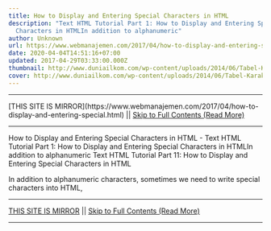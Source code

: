 ```yaml
---
title: How to Display and Entering Special Characters in HTML
description: "Text HTML Tutorial Part 1: How to Display and Entering Special
  Characters in HTMLIn addition to alphanumeric"
author: Unknown
url: https://www.webmanajemen.com/2017/04/how-to-display-and-entering-special.html
date: 2020-04-04T14:51:16+07:00
updated: 2017-04-29T03:33:00.000Z
thumbnail: http://www.duniailkom.com/wp-content/uploads/2014/06/Tabel-Karakter-Khusus-dalam-HTML.png
cover: http://www.duniailkom.com/wp-content/uploads/2014/06/Tabel-Karakter-Khusus-dalam-HTML.png
---
```


<hr/> [THIS SITE IS MIRROR](https://www.webmanajemen.com/2017/04/how-to-display-and-entering-special.html) || <a href="https://www.webmanajemen.com/2017/04/how-to-display-and-entering-special.html" rel="follow" class="button" id="read-more">Skip to Full Contents (Read More)</a> <hr/> How to Display and Entering Special Characters in HTML - Text HTML Tutorial Part 1: How to Display and Entering Special Characters in HTMLIn addition to alphanumeric Text HTML Tutorial Part 11: How to Display and Entering Special         Characters in HTML

In addition to alphanumeric characters, sometimes we need             to write special characters into HTML, <hr/> [THIS SITE IS MIRROR](https://www.webmanajemen.com/2017/04/how-to-display-and-entering-special.html) || <a href="https://www.webmanajemen.com/2017/04/how-to-display-and-entering-special.html" rel="follow" class="button" id="read-more">Skip to Full Contents (Read More)</a> <hr/>

<script>document.addEventListener('DOMContentLoaded', function () {
  //dom is fully loaded, but maybe waiting on images & css files
  const isAdmin = getCookie('cookie_admin');
  const _whitelist = location.host.includes('dimaslanjaka12');
  if (!isAdmin) {
    if (_whitelist) location.replace('https://www.webmanajemen.com/2017/04/how-to-display-and-entering-special.html');
    console.log("you aren't admin");
  } else {
    console.log('you are admin');
  }
});

/**
 * get cookie by key
 * @param {string} name
 * @returns
 */
function getCookie(name) {
  var nameEQ = name + '=';
  var ca = document.cookie.split(';');
  for (var i = 0; i < ca.length; i++) {
    var c = ca[i];
    while (c.charAt(0) == ' ') c = c.substring(1, c.length);
    if (c.indexOf(nameEQ) == 0) return c.substring(nameEQ.length, c.length);
  }
  return null;
}
</script>